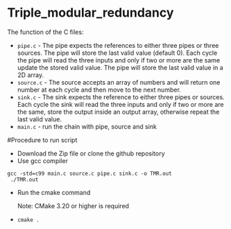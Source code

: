 # Triple_modular_redundancy

The function of the C files:

- `pipe.c` - The pipe expects the references to either three pipes or three
  sources. The pipe will store the last valid value (default 0). Each cycle the pipe will read the three
  inputs and only if two or more are the same update the stored valid value. The pipe will store the
  last valid value in a 2D array.
- `source.c` - The source accepts an array of numbers and will return one number
  at each cycle and then move to the next number.
- `sink.c` - The sink expects the reference to either three pipes or sources. Each
  cycle the sink will read the three inputs and only if two or more are the same, store the output inside
  an output array, otherwise repeat the last valid value.
- `main.c` - run the chain with pipe, source and sink

#Procedure to run script

- Download the Zip file or clone the github repository
- Use gcc compiler
````
gcc -std=c99 main.c source.c pipe.c sink.c -o TMR.out
 ./TMR.out

````

- Run the cmake command

  Note: CMake 3.20 or higher is required
  
- ````
  cmake . 
  ````
